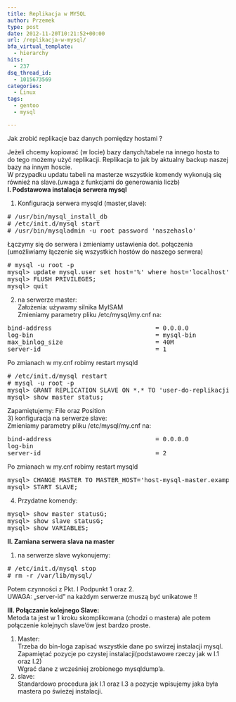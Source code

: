 ```yaml
---
title: Replikacja w MYSQL
author: Przemek
type: post
date: 2012-11-20T10:21:52+00:00
url: /replikacja-w-mysql/
bfa_virtual_template:
  - hierarchy
hits:
  - 237
dsq_thread_id:
  - 1015673569
categories:
  - Linux
tags:
  - gentoo
  - mysql

---
```

Jak zrobić replikacje baz danych pomiędzy hostami ?

<!--more-->

Jeżeli chcemy kopiować (w locie) bazy danych/tabele na innego hosta to do tego możemy użyć replikacji. Replikacja to jak by aktualny backup naszej bazy na innym hoscie.  
W przypadku updatu tabeli na masterze wszystkie komendy wykonują się również na slave.(uwaga z funkcjami do generowania liczb)  
**I. Podstawowa instalacja serwera mysql**  
1) Konfiguracja serwera mysqld (master,slave):

<pre class="lang:pgsql decode:true"># /usr/bin/mysql_install_db
# /etc/init.d/mysql start
# /usr/bin/mysqladmin -u root password 'naszehaslo'</pre>

Łączymy się do serwera i zmieniamy ustawienia dot. połączenia (umożliwiamy łączenie się wszystkich hostów do naszego serwera)

<pre class="lang:pgsql decode:true"># mysql -u root -p
mysql&gt; update mysql.user set host='%' where host='localhost';
mysql&gt; FLUSH PRIVILEGES;
mysql&gt; quit</pre>

2) na serwerze master:  
Założenia: używamy silnika MyISAM  
Zmieniamy parametry pliku /etc/mysql/my.cnf na:

<pre class="lang:pgsql decode:true">bind-address                            = 0.0.0.0
log-bin                                 = mysql-bin
max_binlog_size                         = 40M
server-id                               = 1</pre>

Po zmianach w my.cnf robimy restart mysqld

<pre class="lang:pgsql decode:true"># /etc/init.d/mysql restart
# mysql -u root -p
mysql&gt; GRANT REPLICATION SLAVE ON *.* TO 'user-do-replikacji'@'%' IDENTIFIED BY 'nasze_haslo_do replikacji';
mysql&gt; show master status;</pre>

Zapamiętujemy: File oraz Position  
3) konfiguracja na serwerze slave:  
Zmieniamy parametry pliku /etc/mysql/my.cnf na:

<pre>bind-address                            = 0.0.0.0
log-bin
server-id                               = 2</pre>

Po zmianach w my.cnf robimy restart mysqld

<pre class="lang:pgsql decode:true">mysql&gt; CHANGE MASTER TO MASTER_HOST='host-mysql-master.example.net.pl', MASTER_USER='user-do-replikacji', MASTER_PASSWORD='nasze_haslo_do replikacji', MASTER_LOG_FILE='nazwa-plik-bin-log', MASTER_LOG_POS=numer-pozycji;
mysql&gt; START SLAVE;</pre>

4) Przydatne komendy:

<pre class="lang:pgsql decode:true">mysql&gt; show master statusG;
mysql&gt; show slave statusG;
mysql&gt; show VARIABLES;</pre>

**II. Zamiana serwera slava na master**  
1) na serwerze slave wykonujemy:

<pre># /etc/init.d/mysql stop
# rm -r /var/lib/mysql/</pre>

Potem czynności z Pkt. I Podpunkt 1 oraz 2.  
UWAGA: „server-id” na każdym serwerze muszą być unikatowe !!

**III. Połączanie kolejnego Slave:**  
Metoda ta jest w 1 kroku skomplikowana (chodzi o mastera) ale potem połączenie kolejnych slave&#8217;ów jest bardzo proste.  
1. Master:  
Trzeba do bin-loga zapisać wszystkie dane po swirzej instalacji mysql.  Zapamiętać pozycje po czystej instalacji(podstawowe rzeczy jak w I.1 oraz I.2)  
Wgrać dane z wcześniej zrobionego mysqldump&#8217;a.  
2. slave:  
Standardowo procedura jak I.1 oraz I.3 a pozycje wpisujemy jaka była mastera po świeżej instalacji.